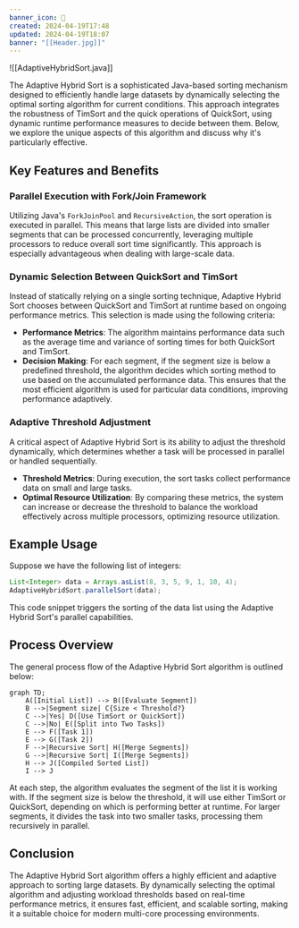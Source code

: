 ```yaml
---
banner_icon: 🏃
created: 2024-04-19T17:48
updated: 2024-04-19T18:07
banner: "[[Header.jpg]]"
---
```

![[AdaptiveHybridSort.java]]

The Adaptive Hybrid Sort is a sophisticated Java-based sorting mechanism designed to efficiently handle large datasets by dynamically selecting the optimal sorting algorithm for current conditions. This approach integrates the robustness of TimSort and the quick operations of QuickSort, using dynamic runtime performance measures to decide between them. Below, we explore the unique aspects of this algorithm and discuss why it's particularly effective.

## Key Features and Benefits

### Parallel Execution with Fork/Join Framework

Utilizing Java's `ForkJoinPool` and `RecursiveAction`, the sort operation is executed in parallel. This means that large lists are divided into smaller segments that can be processed concurrently, leveraging multiple processors to reduce overall sort time significantly. This approach is especially advantageous when dealing with large-scale data.

### Dynamic Selection Between QuickSort and TimSort

Instead of statically relying on a single sorting technique, Adaptive Hybrid Sort chooses between QuickSort and TimSort at runtime based on ongoing performance metrics. This selection is made using the following criteria:

- **Performance Metrics**: The algorithm maintains performance data such as the average time and variance of sorting times for both QuickSort and TimSort.
- **Decision Making**: For each segment, if the segment size is below a predefined threshold, the algorithm decides which sorting method to use based on the accumulated performance data. This ensures that the most efficient algorithm is used for particular data conditions, improving performance adaptively.

### Adaptive Threshold Adjustment

A critical aspect of Adaptive Hybrid Sort is its ability to adjust the threshold dynamically, which determines whether a task will be processed in parallel or handled sequentially.

- **Threshold Metrics**: During execution, the sort tasks collect performance data on small and large tasks.
- **Optimal Resource Utilization**: By comparing these metrics, the system can increase or decrease the threshold to balance the workload effectively across multiple processors, optimizing resource utilization.

## Example Usage

Suppose we have the following list of integers:

```java
List<Integer> data = Arrays.asList(8, 3, 5, 9, 1, 10, 4);
AdaptiveHybridSort.parallelSort(data);
```

This code snippet triggers the sorting of the data list using the Adaptive Hybrid Sort's parallel capabilities.

## Process Overview

The general process flow of the Adaptive Hybrid Sort algorithm is outlined below:

```mermaid
graph TD;
    A([Initial List]) --> B([Evaluate Segment])
    B -->|Segment size| C{Size < Threshold?}
    C -->|Yes| D([Use TimSort or QuickSort])
    C -->|No| E([Split into Two Tasks])
    E --> F([Task 1])
    E --> G([Task 2])
    F -->|Recursive Sort| H([Merge Segments])
    G -->|Recursive Sort| I([Merge Segments])
    H --> J([Compiled Sorted List])
    I --> J
```



At each step, the algorithm evaluates the segment of the list it is working with. If the segment size is below the threshold, it will use either TimSort or QuickSort, depending on which is performing better at runtime. For larger segments, it divides the task into two smaller tasks, processing them recursively in parallel.

## Conclusion

The Adaptive Hybrid Sort algorithm offers a highly efficient and adaptive approach to sorting large datasets. By dynamically selecting the optimal algorithm and adjusting workload thresholds based on real-time performance metrics, it ensures fast, efficient, and scalable sorting, making it a suitable choice for modern multi-core processing environments.